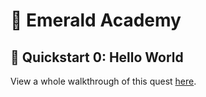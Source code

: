 # 💎 Emerald Academy

## 🚩 Quickstart 0: Hello World

View a whole walkthrough of this quest [here](https://academy.ecdao.org/en/quickstarts/0-hello-world-svelte).
